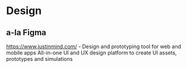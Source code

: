 # Design

## a-la Figma

https://www.justinmind.com/ - Design and prototyping tool for web and mobile apps
All-in-one UI and UX design platform to create UI assets, prototypes and simulations